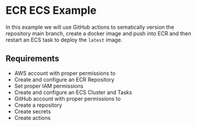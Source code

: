 # ECR ECS Example

In this example we will use GitHub actions to sematically version the repository main branch, create a docker image and push into ECR and then restart an ECS task to deploy the `latest` image.

## Requirements

- AWS account with proper permissions to
- Create and configure an ECR Repository
- Set proper IAM permissions
- Create and configure an ECS Cluster and Tasks
- GitHub account with proper permissions to
- Create a repository
- Create secrets
- Create actions
